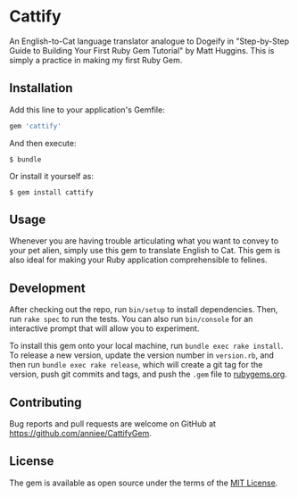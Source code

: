 # Cattify

An English-to-Cat language translator analogue to Dogeify in "Step-by-Step Guide to Building Your First Ruby Gem Tutorial" by Matt Huggins. This is simply a practice in making my first Ruby Gem.

## Installation

Add this line to your application's Gemfile:

```ruby
gem 'cattify'
```

And then execute:

    $ bundle

Or install it yourself as:

    $ gem install cattify

## Usage

Whenever you are having trouble articulating what you want to convey to your pet alien, simply use this gem to translate English to Cat. This gem is also ideal for making your Ruby application comprehensible to felines.

## Development

After checking out the repo, run `bin/setup` to install dependencies. Then, run `rake spec` to run the tests. You can also run `bin/console` for an interactive prompt that will allow you to experiment.

To install this gem onto your local machine, run `bundle exec rake install`. To release a new version, update the version number in `version.rb`, and then run `bundle exec rake release`, which will create a git tag for the version, push git commits and tags, and push the `.gem` file to [rubygems.org](https://rubygems.org).

## Contributing

Bug reports and pull requests are welcome on GitHub at https://github.com/anniee/CattifyGem.


## License

The gem is available as open source under the terms of the [MIT License](http://opensource.org/licenses/MIT).

